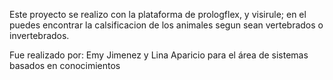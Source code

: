 Este proyecto se realizo con la plataforma de prologflex, y visirule; en el puedes encontrar la calsificacion de los animales segun sean vertebrados o invertebrados.

Fue realizado por: Emy Jimenez y Lina Aparicio
para el área de sistemas basados en conocimientos